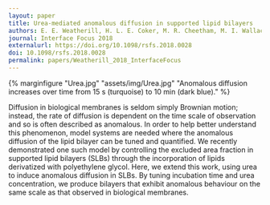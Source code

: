 ```yaml
---
layout: paper
title: Urea-mediated anomalous diffusion in supported lipid bilayers
authors: E. E. Weatherill, H. L. E. Coker, M. R. Cheetham, M. I. Wallace
journal: Interface Focus 2018
externalurl: https://doi.org/10.1098/rsfs.2018.0028
doi: 10.1098/rsfs.2018.0028
permalink: papers/Weatherill_2018_InterfaceFocus
---
```

{% marginfigure "Urea.jpg" "assets/img/Urea.jpg" "Anomalous diffusion increases over time from 15 s (turquoise) to 10 min (dark blue)." %}

Diffusion in biological membranes is seldom simply Brownian motion; instead, the rate of diffusion is dependent on the time scale of observation and so is often described as anomalous. In order to help better understand this phenomenon, model systems are needed where the anomalous diffusion of the lipid bilayer can be tuned and quantified. We recently demonstrated one such model by controlling the excluded area fraction in supported lipid bilayers (SLBs) through the incorporation of lipids derivatized with polyethylene glycol. Here, we extend this work, using urea to induce anomalous diffusion in SLBs. By tuning incubation time and urea concentration, we produce bilayers that exhibit anomalous behaviour on the same scale as that observed in biological membranes.
